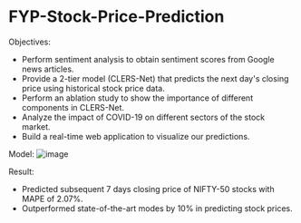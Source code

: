 # FYP-Stock-Price-Prediction
Objectives:
- Perform sentiment analysis to obtain sentiment scores from Google news
articles.
- Provide a 2-tier model (CLERS-Net) that predicts the next day's closing
price using historical stock price data.
- Perform an ablation study to show the importance of different components
in CLERS-Net.
- Analyze the impact of COVID-19 on different sectors of the stock market.
- Build a real-time web application to visualize our predictions.

Model:
![image](https://github.com/SaikrishnanShankar/FYP-Stock-Price-Prediction/assets/52532293/dc07871c-0c8e-4670-a7dc-34162d9ba9dc)

Result:

- Predicted subsequent 7 days closing price of NIFTY-50 stocks with MAPE of 2.07%.
- Outperformed state-of-the-art modes by 10% in predicting stock prices.



